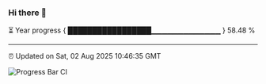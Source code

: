 ### Hi there 👋

⏳ Year progress { █████████████████▁▁▁▁▁▁▁▁▁▁▁▁▁ } 58.48 %

---

⏰ Updated on Sat, 02 Aug 2025 10:46:35 GMT

![Progress Bar CI](https://github.com/IshwaranRudhara/GIT-ACTION/workflows/Progress%20Bar%20CI/badge.svg)

